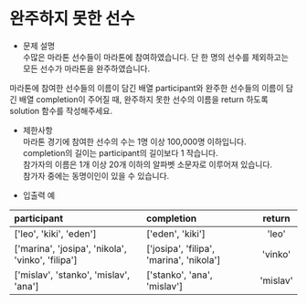 # 완주하지 못한 선수

* 문제 설명  
수많은 마라톤 선수들이 마라톤에 참여하였습니다. 단 한 명의 선수를 제외하고는 모든 선수가 마라톤을 완주하였습니다.

마라톤에 참여한 선수들의 이름이 담긴 배열 participant와 완주한 선수들의 이름이 담긴 배열 completion이 주어질 때, 
완주하지 못한 선수의 이름을 return 하도록 solution 함수를 작성해주세요.  

* 제한사항  
마라톤 경기에 참여한 선수의 수는 1명 이상 100,000명 이하입니다.  
completion의 길이는 participant의 길이보다 1 작습니다.  
참가자의 이름은 1개 이상 20개 이하의 알파벳 소문자로 이루어져 있습니다.  
참가자 중에는 동명이인이 있을 수 있습니다.   
  
* 입출력 예

| participant                                     | completion                             |return   | 
|:------------------------------------------------|:---------------------------------------|:-------:|
|['leo', 'kiki', 'eden']	                      |['eden', 'kiki']                        |'leo'    |
|['marina', 'josipa', 'nikola', 'vinko', 'filipa']|['josipa', 'filipa', 'marina', 'nikola']|'vinko'  |
|['mislav', 'stanko', 'mislav', 'ana']            |['stanko', 'ana', 'mislav']	           |'mislav' |
